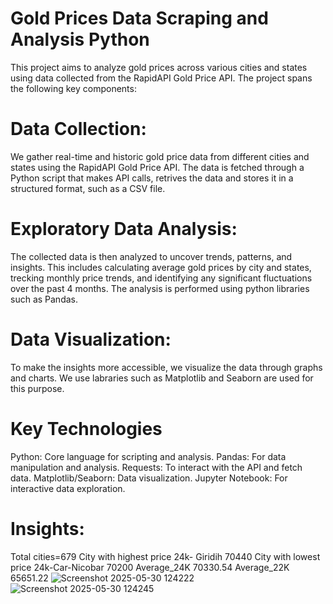 # Gold Prices Data Scraping and Analysis Python

This project aims to analyze gold prices across various cities and states using data collected from the RapidAPI Gold Price API. The project spans the following key components:

# Data Collection:
We gather real-time and historic gold price data from different cities and states using the RapidAPI Gold Price API. The data is fetched through a Python script that makes API calls, retrives the data and stores it in a structured format, such as a CSV file.

# Exploratory Data Analysis:
The collected data is then analyzed to uncover trends, patterns, and insights. This includes calculating average gold prices by city and states, trecking monthly price trends, and identifying any significant fluctuations over the past 4 months. The analysis is performed using python libraries such as Pandas.

# Data Visualization:
To make the insights more accessible, we visualize the data through graphs and charts. We use labraries such as Matplotlib and Seaborn are used for this purpose.

# Key Technologies
Python: Core language for scripting and analysis.
Pandas: For data manipulation and analysis.
Requests: To interact with the API and fetch data.
Matplotlib/Seaborn: Data visualization.
Jupyter Notebook: For interactive data exploration.

# Insights:
Total cities=679
City with highest price 24k- Giridih 70440
City with lowest price 24k-Car-Nicobar 70200
Average_24K 70330.54
Average_22K 65651.22
![Screenshot 2025-05-30 124222](https://github.com/user-attachments/assets/6e585ede-7803-46d1-8eab-84c6160a1a86)
![Screenshot 2025-05-30 124245](https://github.com/user-attachments/assets/30f80bff-5e6a-431f-9d84-ea50a0c77c2c)

